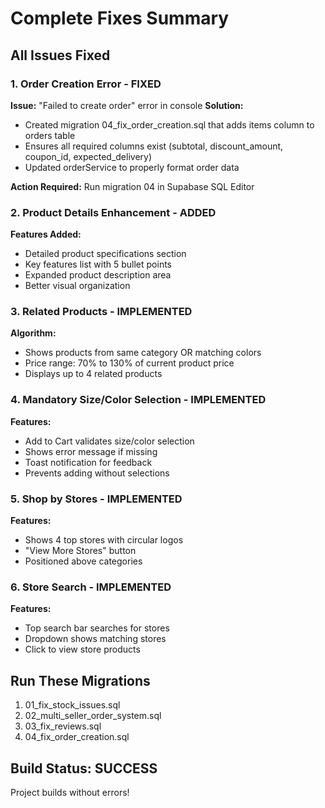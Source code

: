 # Complete Fixes Summary

## All Issues Fixed

### 1. Order Creation Error - FIXED
**Issue:** "Failed to create order" error in console
**Solution:**
- Created migration 04_fix_order_creation.sql that adds items column to orders table
- Ensures all required columns exist (subtotal, discount_amount, coupon_id, expected_delivery)
- Updated orderService to properly format order data

**Action Required:** Run migration 04 in Supabase SQL Editor

### 2. Product Details Enhancement - ADDED
**Features Added:**
- Detailed product specifications section
- Key features list with 5 bullet points
- Expanded product description area
- Better visual organization

### 3. Related Products - IMPLEMENTED
**Algorithm:**
- Shows products from same category OR matching colors
- Price range: 70% to 130% of current product price
- Displays up to 4 related products

### 4. Mandatory Size/Color Selection - IMPLEMENTED
**Features:**
- Add to Cart validates size/color selection
- Shows error message if missing
- Toast notification for feedback
- Prevents adding without selections

### 5. Shop by Stores - IMPLEMENTED
**Features:**
- Shows 4 top stores with circular logos
- "View More Stores" button
- Positioned above categories

### 6. Store Search - IMPLEMENTED
**Features:**
- Top search bar searches for stores
- Dropdown shows matching stores
- Click to view store products

## Run These Migrations

1. 01_fix_stock_issues.sql
2. 02_multi_seller_order_system.sql
3. 03_fix_reviews.sql
4. 04_fix_order_creation.sql

## Build Status: SUCCESS

Project builds without errors!
